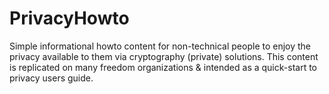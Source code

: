 # PrivacyHowto
Simple informational howto content for non-technical people to enjoy the privacy available to them via cryptography (private) solutions. This content is replicated on many freedom organizations &amp; intended as a quick-start to privacy users guide.
